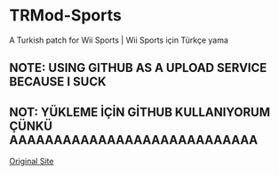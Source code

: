 # TRMod-Sports
A Turkish patch for Wii Sports | Wii Sports için Türkçe yama
## NOTE: USING GITHUB AS A UPLOAD SERVICE BECAUSE I SUCK
## NOT: YÜKLEME İÇİN GİTHUB KULLANIYORUM ÇÜNKÜ AAAAAAAAAAAAAAAAAAAAAAAAAAAA
[Original Site](http://wii.trmod.cf)
